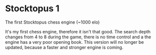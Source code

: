 # Stocktopus 1
The first Stocktopus chess engine (~1000 elo) 

It's my first chess engine, therefore it isn't that good. The search depth changes from 4 to 8 during the game, there is no time control and a the engine has a very poor opening book. This version will no longer be updated, because a faster and stronger engine is coming. 